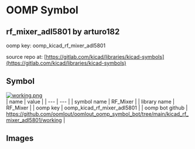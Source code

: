 # OOMP Symbol  
## rf_mixer_adl5801  by arturo182  
  
oomp key: oomp_kicad_rf_mixer_adl5801  
  
source repo at: [https://gitlab.com/kicad/libraries/kicad-symbols](https://gitlab.com/kicad/libraries/kicad-symbols)  
## Symbol  
  
[![working.png](working_600.png)](working.png)  
| name | value | 
| --- | --- | 
| symbol name | RF_Mixer | 
| library name | RF_Mixer | 
| oomp key | oomp_kicad_rf_mixer_adl5801 | 
| oomp bot github | https://github.com/oomlout/oomlout_oomp_symbol_bot/tree/main/kicad_rf_mixer_adl5801/working | 
## Images  
